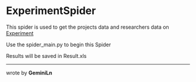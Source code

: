 # ExperimentSpider


This spider is used to get the projects data and researchers data on [Experiment](https://experiment.com/)

Use the spider_main.py to begin this Spider

Results will be saved in Result.xls

***

wrote by **GeminiLn**